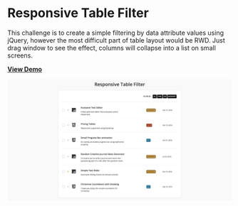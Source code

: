 # Responsive Table Filter

This challenge is to create a simple filtering by data attribute values using jQuery, however the most difficult part of table layout would be RWD. Just drag window to see the effect, columns will collapse into a list on small screens.

[**View Demo**](https://chinyi3005.github.io/100websites/22-table-filter)

![Top Bar Notification](./demo-tablefilter.png)
